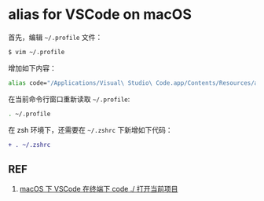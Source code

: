 # alias for VSCode on macOS

首先，编辑 `~/.profile` 文件：

```sh
$ vim ~/.profile
```

增加如下内容：

```sh
alias code="/Applications/Visual\ Studio\ Code.app/Contents/Resources/app/bin/code"
```

在当前命令行窗口重新读取 `~/.profile`:

```sh
. ~/.profile
```

在 zsh 环境下，还需要在 `~/.zshrc` 下新增如下代码：

```diff
+ . ~/.zshrc
```

## REF

1. [macOS 下 VSCode 在终端下 code ./ 打开当前项目](https://segmentfault.com/q/1010000005104983)